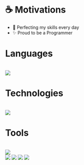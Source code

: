 # ☕ Motivations
- 🧠 Perfecting my skills every day
- ✨ Proud to be a Programmer

<div style="display: inline_block">
    <h1 color="white" font-size="23px" aling="center">Languages</h1>
    <br>
    <img align="center" src="https://skillicons.dev/icons?i=java,c,js,ts,cs,lua" />
</div>
<div>
    <h1 font-size="23px" color="white" aling="center">Technologies</h1>
    <br>
    <img align="center" src="https://skillicons.dev/icons?i=react,nextjs,tailwind,sass,spring,gradle,mysql,mongodb,firebase" />
</div>
</div>
    <h1 font-size="23px" color="white" aling="center">Tools</h1>
    <br>
    <img align="center" src="https://skillicons.dev/icons?i=linux,windows,idea,vscode,visualstudio,github,git,gcp,figma" />
    <br>
</div>
<div> 
  <a href="https://www.youtube.com/@beatslofiyt" target="_blank"><img src="https://img.shields.io/badge/YouTube-FF0000?style=for-the-badge&logo=youtube&logoColor=white" target="_blank"></a>
  <a href="https://www.instagram.com/g4bi.qtn/" target="_blank"><img src="https://img.shields.io/badge/-Instagram-%23E4405F?style=for-the-badge&logo=instagram&logoColor=white" target="_blank"></a>
  <a href="https://discord.com/channels/@1151549556903919776" target="_blank"><img src="https://img.shields.io/badge/Discord-7289DA?style=for-the-badge&logo=discord&logoColor=white" target="_blank"></a> 
  <a href = "mailto:unknownbeast123410@gmail.com"><img src="https://img.shields.io/badge/-Gmail-%23333?style=for-the-badge&logo=gmail&logoColor=white" target="_blank"></a> 
</div>
